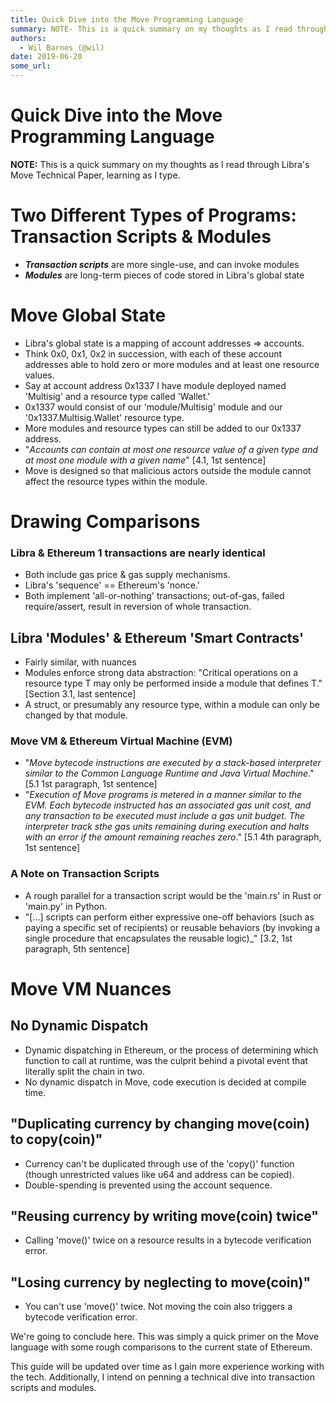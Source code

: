 ```yaml
---
title: Quick Dive into the Move Programming Language
summary: NOTE- This is a quick summary on my thoughts as I read through Libras Move Technical Paper, learning as I type. Two Different Types of Programs- Transaction Scripts & Modules Transaction scripts are more single-use, and can invoke modules Modules are long-term pieces of code stored in Libras global state Move Global State Libras global state is a mapping of account addresses => accounts. Think 0x0, 0x1, 0x2 in succession, with each of these account addresses able to hold zero or more modules and
authors:
  - Wil Barnes (@wil)
date: 2019-06-20
some_url: 
---
```


# Quick Dive into the Move Programming Language

**NOTE:** This is a quick summary on my thoughts as I read through Libra's Move Technical Paper, learning as I type. 

# Two Different Types of Programs: Transaction Scripts & Modules

- **_Transaction scripts_** are more single-use, and can invoke modules
- **_Modules_** are long-term pieces of code stored in Libra's global state

# Move Global State
- Libra's global state is a mapping of account addresses => accounts.
- Think 0x0, 0x1, 0x2 in succession, with each of these account addresses able to hold zero or more modules and at least one resource values. 
- Say at account address 0x1337 I have module deployed named 'Multisig' and a resource type called 'Wallet.'
- 0x1337 would consist of our 'module/Multisig' module and our '0x1337.Multisig.Wallet' resource type.
- More modules and resource types can still be added to our 0x1337 address.
- "_Accounts can contain at most one resource value of a given type and at most one module with a given name_" [4.1, 1st sentence] 
- Move is designed so that malicious actors outside the module cannot affect the resource types within the module. 

# Drawing Comparisons 

### Libra & Ethereum 1 transactions are nearly identical

- Both include gas price & gas supply mechanisms.
- Libra's 'sequence' == Ethereum's 'nonce.'
- Both implement 'all-or-nothing' transactions; out-of-gas, failed require/assert, result in reversion of whole transaction.

## Libra 'Modules' & Ethereum 'Smart Contracts'

- Fairly similar, with nuances
- Modules enforce strong data abstraction: "Critical operations on a resource type T may only be performed inside a module that defines T." [Section 3.1, last sentence]
- A struct, or presumably any resource type, within a module can only be changed by that module. 

### Move VM & Ethereum Virtual Machine (EVM)

- "_Move bytecode instructions are executed by a stack-based interpreter similar to the Common Language Runtime and Java Virtual Machine_." [5.1 1st paragraph, 1st sentence]
- "_Execution of Move programs is metered in a manner similar to the EVM. Each bytecode instructed has an associated gas unit cost, and any transaction to be executed must include a gas unit budget. The interpreter track sthe gas units remaining during execution and halts with an error if the amount remaining reaches zero_." [5.1 4th paragraph, 1st sentence]

### A Note on Transaction Scripts

- A rough parallel for a transaction script would be the 'main.rs' in Rust or 'main.py' in Python.
- "[...] scripts can perform either expressive one-off behaviors (such as paying a specific set of recipients) or reusable behaviors (by invoking a single procedure that encapsulates the reusable logic)_" [3.2, 1st paragraph, 5th sentence]


# Move VM Nuances 

## No Dynamic Dispatch 
- Dynamic dispatching in Ethereum, or the process of determining which function to call at runtime, was the culprit behind a pivotal event that literally split the chain in two.  
- No dynamic dispatch in Move, code execution is decided at compile time.

## "Duplicating currency by changing move(coin) to copy(coin)"
- Currency can't be duplicated through use of the 'copy()' function (though unrestricted values like u64 and address can be copied). 
- Double-spending is prevented using the account sequence. 

## "Reusing currency by writing move(coin) twice"
- Calling 'move()' twice on a resource results in a bytecode verification error. 

## "Losing currency by neglecting to move(coin)"
- You can't use 'move()' twice. Not moving the coin also triggers a bytecode verification error. 

We're going to conclude here. This was simply a quick primer on the Move language with some rough comparisons to the current state of Ethereum. 

This guide will be updated over time as I gain more experience working with the tech. Additionally, I intend on penning a technical dive into transaction scripts and modules. 









